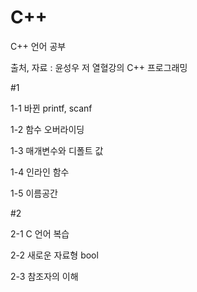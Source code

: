 # C++
C++ 언어 공부

출처, 자료 : 윤성우 저 열혈강의 C++ 프로그래밍

#1

1-1 바뀐 printf, scanf

1-2 함수 오버라이딩

1-3 매개변수와 디폴트 값

1-4 인라인 함수

1-5 이름공간

#2

2-1 C 언어 복습

2-2 새로운 자료형 bool

2-3 참조자의 이해
